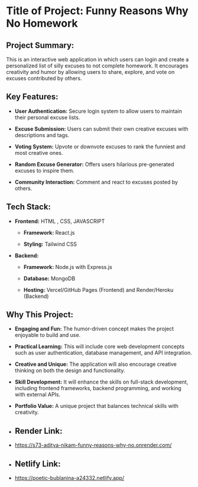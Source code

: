 # Title of Project: Funny Reasons Why No Homework

## Project Summary:

This is an interactive web application in which users can login and create a personalized list of silly excuses to not complete homework. It encourages creativity and humor by allowing users to share, explore, and vote on excuses contributed by others.

## Key Features:

- **User Authentication:** Secure login system to allow users to maintain their personal excuse lists.

- **Excuse Submission:** Users can submit their own creative excuses with descriptions and tags.

- **Voting System:** Upvote or downvote excuses to rank the funniest and most creative ones.

- **Random Excuse Generator:** Offers users hilarious pre-generated excuses to inspire them.

- **Community Interaction:** Comment and react to excuses posted by others.


## Tech Stack:

- **Frontend:** HTML , CSS, JAVASCRIPT 

    - **Framework:** React.js

    - **Styling:** Tailwind CSS 

- **Backend:**

    - **Framework:** Node.js with Express.js

    - **Database:** MongoDB

    - **Hosting:** Vercel/GitHub Pages (Frontend) and Render/Heroku (Backend)


## Why This Project:

- **Engaging and Fun:** The humor-driven concept makes the project enjoyable to build and use.

- **Practical Learning:** This will include core web development concepts such as user authentication, database management, and API integration.

- **Creative and Unique:** The application will also encourage creative thinking on both the design and functionality.

- **Skill Development:** It will enhance the skills on full-stack development, including frontend frameworks, backend programming, and working with external APIs.

- **Portfolio Value:** A unique project that balances technical skills with creativity.

- ## Render Link:
- https://s73-aditya-nikam-funny-reasons-why-no.onrender.com/

-  ## Netlify Link: 
-  https://poetic-bublanina-a24332.netlify.app/